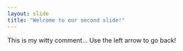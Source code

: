 ```yaml
---
layout: slide
title: "Welcome to our second slide!"
---
```

This is my witty comment...
Use the left arrow to go back!
